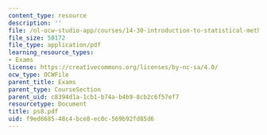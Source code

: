 ```yaml
---
content_type: resource
description: ''
file: /ol-ocw-studio-app/courses/14-30-introduction-to-statistical-method-in-economics-spring-2006/f9ed668548c4bce8ec0c569b92fd85d6_ps8.pdf
file_size: 50172
file_type: application/pdf
learning_resource_types:
- Exams
license: https://creativecommons.org/licenses/by-nc-sa/4.0/
ocw_type: OCWFile
parent_title: Exams
parent_type: CourseSection
parent_uid: c8394d1a-1cb1-b74a-b4b9-8cb2c6f57ef7
resourcetype: Document
title: ps8.pdf
uid: f9ed6685-48c4-bce8-ec0c-569b92fd85d6
---
```

